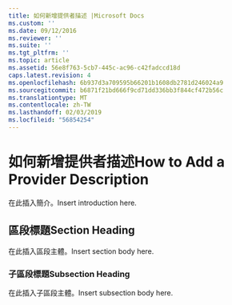 ```yaml
---
title: 如何新增提供者描述 |Microsoft Docs
ms.custom: ''
ms.date: 09/12/2016
ms.reviewer: ''
ms.suite: ''
ms.tgt_pltfrm: ''
ms.topic: article
ms.assetid: 56e8f763-5cb7-445c-ac96-c42fadccd18d
caps.latest.revision: 4
ms.openlocfilehash: 6b937d3a709595b66201b1608db2781d246024a9
ms.sourcegitcommit: b6871f21bd666f9cd71dd336bb3f844cf472b56c
ms.translationtype: MT
ms.contentlocale: zh-TW
ms.lasthandoff: 02/03/2019
ms.locfileid: "56854254"
---
```

# <a name="how-to-add-a-provider-description"></a><span data-ttu-id="b74b3-102">如何新增提供者描述</span><span class="sxs-lookup"><span data-stu-id="b74b3-102">How to Add a Provider Description</span></span>

<span data-ttu-id="b74b3-103">在此插入簡介。</span><span class="sxs-lookup"><span data-stu-id="b74b3-103">Insert introduction here.</span></span>

## <a name="section-heading"></a><span data-ttu-id="b74b3-104">區段標題</span><span class="sxs-lookup"><span data-stu-id="b74b3-104">Section Heading</span></span>

<span data-ttu-id="b74b3-105">在此插入區段主體。</span><span class="sxs-lookup"><span data-stu-id="b74b3-105">Insert section body here.</span></span>

### <a name="subsection-heading"></a><span data-ttu-id="b74b3-106">子區段標題</span><span class="sxs-lookup"><span data-stu-id="b74b3-106">Subsection Heading</span></span>

<span data-ttu-id="b74b3-107">在此插入子區段主體。</span><span class="sxs-lookup"><span data-stu-id="b74b3-107">Insert subsection body here.</span></span>
